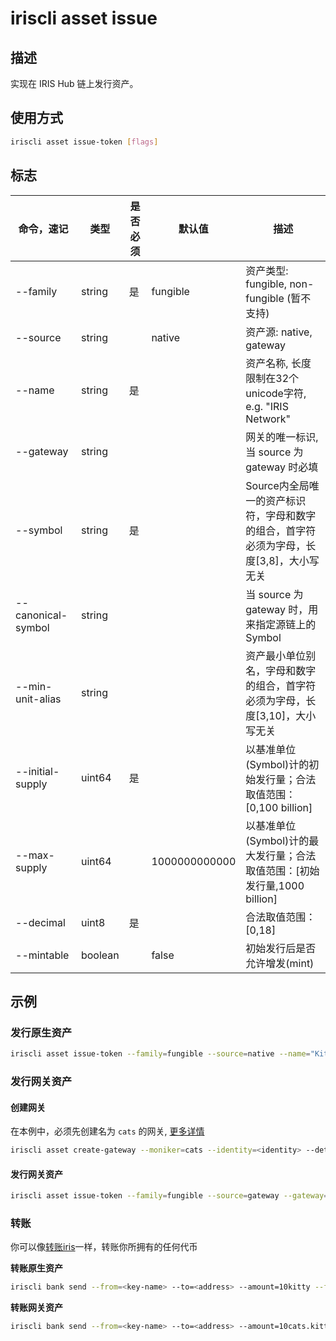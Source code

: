 # iriscli asset issue

## 描述

实现在 IRIS Hub 链上发行资产。

## 使用方式

```bash
iriscli asset issue-token [flags]
```

## 标志

| 命令，速记           | 类型     | 是否必须  | 默认值         | 描述                                                                       |
| ------------------ | ------- | -------- | ------------- | ------------------------------------------------------------------------- |
| --family           | string  | 是       | fungible      | 资产类型: fungible, non-fungible (暂不支持)                                  |
| --source           | string  |          | native        | 资产源: native, gateway                                                     |
| --name             | string  | 是       |               | 资产名称, 长度限制在32个unicode字符, e.g. "IRIS Network"                       |
| --gateway          | string  |          |               | 网关的唯一标识, 当 source 为 gateway 时必填                                    |
| --symbol           | string  | 是       |               | Source内全局唯一的资产标识符，字母和数字的组合，首字符必须为字母，长度[3,8]，大小写无关 |
| --canonical-symbol | string  |          |               | 当 source 为 gateway 时，用来指定源链上的 Symbol                               |
| --min-unit-alias   | string  |          |               | 资产最小单位别名，字母和数字的组合，首字符必须为字母，长度[3,10]，大小写无关           |
| --initial-supply   | uint64  | 是       |               | 以基准单位(Symbol)计的初始发行量；合法取值范围：[0,100 billion]                   |
| --max-supply       | uint64  |          | 1000000000000 | 以基准单位(Symbol)计的最大发行量；合法取值范围：[初始发行量,1000 billion]           |
| --decimal          | uint8   | 是       |               | 合法取值范围：[0,18]                                                          |
| --mintable         | boolean |          | false         | 初始发行后是否允许增发(mint)                                                   |

## 示例

### 发行原生资产

```bash
iriscli asset issue-token --family=fungible --source=native --name="Kitty Token" --symbol=kitty --initial-supply=100000000000 --max-supply=1000000000000 --decimal=0 --mintable=true --fee=1iris --from=<key-name> --commit
```

### 发行网关资产

#### 创建网关

在本例中，必须先创建名为 `cats` 的网关, [更多详情](./create-gateway.md)

```bash
iriscli asset create-gateway --moniker=cats --identity=<identity> --details=<details> --website=<website> --from=<key-name> --commit
```

#### 发行网关资产

```bash
iriscli asset issue-token --family=fungible --source=gateway --gateway=cats --canonical-symbol=cat --name="Kitty Token" --symbol=kitty --initial-supply=100000000000 --max-supply=1000000000000 --decimal=0 --mintable=true  --fee=1iris --from=<key-name> --commit
```

### 转账

你可以像[转账iris](../bank/send)一样，转账你所拥有的任何代币

**转账原生资产**

```bash
iriscli bank send --from=<key-name> --to=<address> --amount=10kitty --fee=0.3iris --chain-id=irishub
```

**转账网关资产**

```bash
iriscli bank send --from=<key-name> --to=<address> --amount=10cats.kitty --fee=0.3iris --chain-id=irishub
```
